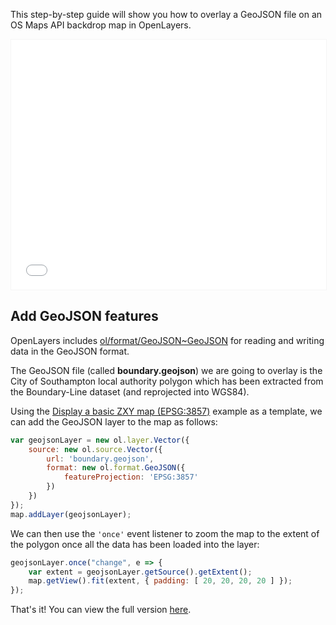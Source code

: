 This step-by-step guide will show you how to overlay a GeoJSON file on an OS Maps API backdrop map in OpenLayers.

<p><iframe style="width:100%;height:400px;max-width:1200px;border:1px solid #f5f5f5;" src="/public/os-data-hub-tutorials/dist/quick-start/openlayers-adding-geojson.php"></iframe></p>

## Add GeoJSON features

OpenLayers includes [ol/format/GeoJSON~GeoJSON](https://openlayers.org/en/latest/apidoc/module-ol_format_GeoJSON-GeoJSON.html) for reading and writing data in the GeoJSON format.

The GeoJSON file (called **boundary.geojson**) we are going to overlay is the City of Southampton local authority polygon which has been extracted from the Boundary-Line dataset (and reprojected into WGS84).

Using the [Display a basic ZXY map (EPSG:3857)](https://labs.os.uk/public/os-data-hub-examples/os-maps-api/zxy-3857-basic-map) example as a template, we can add the GeoJSON layer to the map as follows:

```js
var geojsonLayer = new ol.layer.Vector({
    source: new ol.source.Vector({
        url: 'boundary.geojson',
        format: new ol.format.GeoJSON({
            featureProjection: 'EPSG:3857'
        })
    })
});
map.addLayer(geojsonLayer);
```

We can then use the `'once'` event listener to zoom the map to the extent of the polygon once all the data has been loaded into the layer:

```js
geojsonLayer.once("change", e => {
    var extent = geojsonLayer.getSource().getExtent();
    map.getView().fit(extent, { padding: [ 20, 20, 20, 20 ] });
});
```

That's it! You can view the full version [here](/public/os-data-hub-tutorials/dist/quick-start/openlayers-adding-geojson.php).
